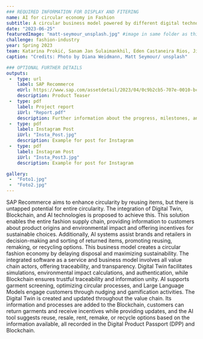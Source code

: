 ```yaml
---
### REQUIRED INFORMATION FOR DISPLAY AND FITERING
name: AI for circular economy in Fashion
subtitle: A circular business model powered by different digital technologies, with an emphasis on AI, to accelerate the shift to a Circular Fashion Industry.
date: "2023-06-25"
featuredImage: "matt-seymour_unsplash.jpg" #image in same folder as this file
challenge: fashion-industry
year: Spring 2023 
team: Katarina Prokić, Sanam Jan Sulaimankhil, Eden Castaneira Rios, Jian Peng, Teresa Akumu Opiyo
caption: "Credits: Photo by Diana Weidmann, Matt Seymour/ unsplash"

### OPTIONAL FURTHER DETAILS
outputs:
 -  type: url
    label: SAP Recommerce
    eUrl: https://www.sap.com/assetdetail/2023/04/0c9b2cb5-707e-0010-bca6-c68f7e60039b.html
    description: Product Teaser
 -  type: pdf
    label: Project report
    iUrl: "Report.pdf"
    description: Further information about the progress, milestones, and roadblocks.
 -  type: pdf
    label: Instagram Post
    iUrl: "Insta_Post.jpg"
    description: Example for post for Instagram
 -  type: pdf
    label: Instagram Post
    iUrl: "Insta_Post3.jpg"
    description: Example for post for Instagram

gallery:
 -  "Foto1.jpg"
 -  "Foto2.jpg"
---
```


SAP Recommerce aims to enhance circularity by reusing items, but there is untapped potential for entire circularity. The integration of Digital Twin, Blockchain, and AI technologies is proposed to achieve this. This solution enables the entire fashion supply chain, providing information to customers about product origins and environmental impact and offering incentives for sustainable choices. Additionally, AI systems assist brands and retailers in decision-making and sorting of returned items, promoting reusing, remaking, or recycling options. This business model creates a circular fashion economy by delaying disposal and maximizing sustainability. The integrated software as a service and business model involves all value chain actors, offering traceability, and transparency. Digital Twin facilitates simulations, environmental impact calculations, and authentication, while Blockchain ensures trustful traceability and information unity. AI supports garment screening, optimizing circular processes, and Large Language Models engage customers through nudging and gamification activities. The Digital Twin is created and updated throughout the value chain. Its information and processes are added to the Blockchain, customers can return garments and receive incentives while providing updates, and the AI tool suggests reuse, resale, rent, remake, or recycle options based on the information available, all recorded in the Digital Product Passport (DPP) and Blockchain.